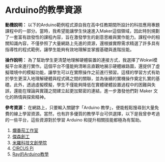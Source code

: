 # Arduino的教學資源

**動機說明：** 以下的Arduino範例程式源自我在高中任教期間所設計的科技應用專題課程中的一部分。當時，我希望能讓學生快速進入Maker這個領域，因此特別規劃了一套富有啟發性的課程內容，旨在激發學生的創意思維與實作能力。課程中的相關知識內容，不僅參照了大量網路上先進的資源，還根據實際需求精選了許多具有指導性的程式範例，讓學生能夠有效地理解並掌握基礎與進階技能。

**操作說明：** 為了幫助學生更清楚地理解硬體裝置的連接方式，我選擇了Wokwi模擬平台來進行實作。這個平台不僅能夠清晰且直觀地展示硬體線路圖，還提供了虛擬環境中的模擬功能，讓學生可以在實際操作之前進行預習。這樣的學習方式有助於學生更深入地理解硬體與程式碼之間的關聯，並為後續的實機操作奠定扎實的基礎。此外，透過虛擬模擬，學生不僅能夠降低在實體硬體設置過程中的困難與失誤，還能在理論與實踐之間建立起更加緊密的連結，進一步激發他們對 Maker 文化的熱情與探索精神。

**參考資源：** 在網路上，只要輸入關鍵字「Arduino 教學」，便能輕鬆搜尋到大量免費的線上學習資源。當然，也有許多優質的教學平台可供選擇，以下是我曾參考過的一些平台，這些資源對於學習 Arduino 和提升相關技能都極為有幫助。
1. [爛番茄工作室](https://www.lazytomatolab.com)
2. [傑森創工](https://blog.jmaker.com.tw/tag/tutorials/)
3. [米羅科技文創學院](https://shop.mirotek.com.tw/blog/)
4. [CIRCUS Pi](https://makerpro.cc/category/mainboard/arduino/)
5. [Ray的Arduino教學](https://sites.google.com/view/rayarduino/home-更多-arduino-練習)
